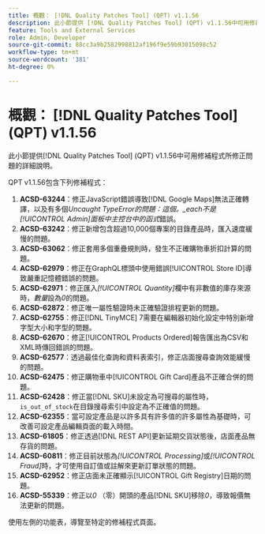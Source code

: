 ```yaml
---
title: 概觀： [!DNL Quality Patches Tool] (QPT) v1.1.56
description: 此小節提供 [!DNL Quality Patches Tool] (QPT) v1.1.56中可用修補程式所修正問題的詳細說明。
feature: Tools and External Services
role: Admin, Developer
source-git-commit: 88cc3a9b2582998812af196f9e59b93015098c52
workflow-type: tm+mt
source-wordcount: '381'
ht-degree: 0%

---
```


# 概觀： [!DNL Quality Patches Tool] (QPT) v1.1.56

此小節提供[!DNL Quality Patches Tool] (QPT) v1.1.56中可用修補程式所修正問題的詳細說明。

QPT v1.1.56包含下列修補程式：

1. **ACSD-63244**：修正JavaScript錯誤導致[!DNL Google Maps]無法正確轉譯，以及有多個&#x200B;*Uncaught TypeError的問題：這個。_each不是[!UICONTROL Admin]面板中主控台中的函式*&#x200B;錯誤。
1. **ACSD-63242**：修正新增包含超過10,000個專案的目錄產品時，匯入速度緩慢的問題。
1. **ACSD-63062**：修正套用多個重疊規則時，發生不正確購物車折扣計算的問題。
1. **ACSD-62979**：修正在GraphQL標頭中使用錯誤[!UICONTROL Store ID]導致嚴重記憶體錯誤的問題。
1. **ACSD-62971**：修正匯入&#x200B;*[!UICONTROL Quantity]*&#x200B;欄中有非數值的庫存來源時，*數量*&#x200B;設為&#x200B;*0*&#x200B;的問題。
1. **ACSD-62872**：修正唯一屬性驗證時未正確驗證排程更新的問題。
1. **ACSD-62755**：修正[!DNL TinyMCE] 7需要在編輯器初始化設定中特別新增字型大小和字型的問題。
1. **ACSD-62670**：修正[!UICONTROL Products Ordered]報告匯出為CSV和XML時傳回錯誤的問題。
1. **ACSD-62577**：透過最佳化查詢和資料表索引，修正店面搜尋查詢效能緩慢的問題。
1. **ACSD-62475**：修正購物車中[!UICONTROL Gift Card]產品不正確合併的問題。
1. **ACSD-62428**：修正當[!DNL SKU]未設定為可搜尋的屬性時，`is_out_of_stock`在目錄搜尋索引中設定為不正確值的問題。
1. **ACSD-62355**：當可設定產品是以許多具有許多值的許多屬性為基礎時，可改善可設定產品編輯頁面的載入時間。
1. **ACSD-61805**：修正透過[!DNL REST API]更新延期交貨狀態後，店面產品無存貨的問題。
1. **ACSD-60811**：修正目前狀態為&#x200B;*[!UICONTROL Processing]*&#x200B;或&#x200B;*[!UICONTROL Fraud]*&#x200B;時，才可使用自訂值或註解來更新訂單狀態的問題。
1. **ACSD-62952**：修正店面未正確顯示[!UICONTROL Gift Registry]日期的問題。
1. **ACSD-55339**：修正以&#x200B;*0* （零）開頭的產品[!DNL SKU]移除&#x200B;*0*，導致報價無法更新的問題。

使用左側的功能表，導覽至特定的修補程式頁面。
